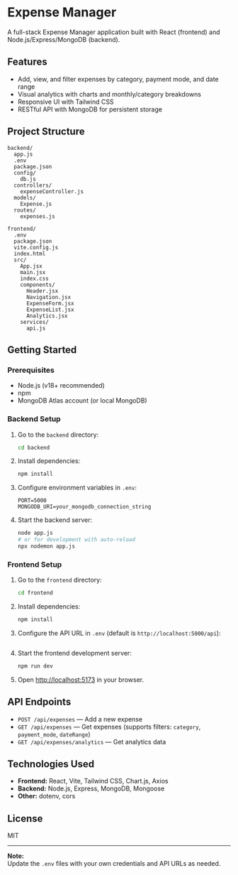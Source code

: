 # Expense Manager

A full-stack Expense Manager application built with React (frontend) and Node.js/Express/MongoDB (backend).

## Features

- Add, view, and filter expenses by category, payment mode, and date range
- Visual analytics with charts and monthly/category breakdowns
- Responsive UI with Tailwind CSS
- RESTful API with MongoDB for persistent storage

## Project Structure

```
backend/
  app.js
  .env
  package.json
  config/
    db.js
  controllers/
    expenseController.js
  models/
    Expense.js
  routes/
    expenses.js

frontend/
  .env
  package.json
  vite.config.js
  index.html
  src/
    App.jsx
    main.jsx
    index.css
    components/
      Header.jsx
      Navigation.jsx
      ExpenseForm.jsx
      ExpenseList.jsx
      Analytics.jsx
    services/
      api.js
```

## Getting Started

### Prerequisites

- Node.js (v18+ recommended)
- npm
- MongoDB Atlas account (or local MongoDB)

### Backend Setup

1. Go to the `backend` directory:

   ```sh
   cd backend
   ```

2. Install dependencies:

   ```sh
   npm install
   ```

3. Configure environment variables in `.env`:

   ```
   PORT=5000
   MONGODB_URI=your_mongodb_connection_string
   ```

4. Start the backend server:

   ```sh
   node app.js
   # or for development with auto-reload
   npx nodemon app.js
   ```

### Frontend Setup

1. Go to the `frontend` directory:

   ```sh
   cd frontend
   ```

2. Install dependencies:

   ```sh
   npm install
   ```

3. Configure the API URL in `.env` (default is `http://localhost:5000/api`):

   ```
   
   ```

4. Start the frontend development server:

   ```sh
   npm run dev
   ```

5. Open [http://localhost:5173](http://localhost:5173) in your browser.

## API Endpoints

- `POST /api/expenses` — Add a new expense
- `GET /api/expenses` — Get expenses (supports filters: `category`, `payment_mode`, `dateRange`)
- `GET /api/expenses/analytics` — Get analytics data

## Technologies Used

- **Frontend:** React, Vite, Tailwind CSS, Chart.js, Axios
- **Backend:** Node.js, Express, MongoDB, Mongoose
- **Other:** dotenv, cors

## License

MIT

---

**Note:**  
Update the `.env` files with your own credentials and API URLs as needed.
